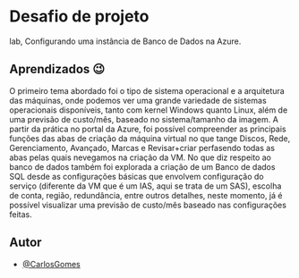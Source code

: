 # Desafio de projeto

lab, Configurando uma instância de Banco de Dados na Azure.

## Aprendizados :wink:

O primeiro tema abordado foi o tipo de sistema operacional e a arquitetura das máquinas, onde podemos ver uma grande variedade de sistemas operacionais disponíveis, tanto com kernel Windows quanto Linux, além de uma previsão de custo/mês, baseado no sistema/tamanho da imagem. A partir da prática no portal da Azure, foi possível compreender as principais funções das abas de criação da máquina virtual no que tange Discos, Rede, Gerenciamento, Avançado, Marcas e Revisar+criar perfasendo todas as abas pelas quais nevegamos na criação da VM. No que diz respeito ao banco de dados também foi explorada a criação de um Banco de dados SQL desde as configurações básicas que envolvem configuração do serviço (diferente da VM que é um IAS, aqui se trata de um SAS), escolha de conta, região, redundância, entre outros detalhes, neste momento, já é possível visualizar uma previsão de custo/mês baseado nas configurações feitas.

## Autor

- [@CarlosGomes](https://github.com/Darkm4ge)

